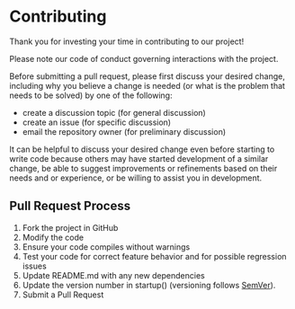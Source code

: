 # Contributing

Thank you for investing your time in contributing to our project!

Please note our code of conduct governing interactions with the project.

Before submitting a pull request, please first discuss your desired change, including
why you believe a change is needed (or what is the problem that needs to be solved)
by one of the following:

* create a discussion topic (for general discussion)
* create an issue (for specific discussion)
* email the repository owner (for preliminary discussion)

It can be helpful to discuss your desired change even before starting to write
code because others may have started development of a similar change, be able to
suggest improvements or refinements based on their needs and or experience, or
be willing to assist you in development.

## Pull Request Process

1. Fork the project in GitHub
2. Modify the code
3. Ensure your code compiles without warnings
4. Test your code for correct feature behavior and for possible regression issues
5. Update README.md with any new dependencies
6. Update the version number in startup() (versioning follows [SemVer](http://semver.org/)).
7. Submit a Pull Request

